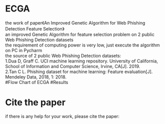 # ECGA
the work of paper《An Improved Genetic Algorithm for Web Phishing Detection Feature Selection》<br>
an improved Genetic Algorithm for feature selection problem on 2 public Web Phishing Detection datasets<br>
the requirement of computing power is very low, just execute the algorithm on PC in Pycharm<br>
the source of 2 public Web Phishing Detection datasets:<br>
1.Dua D, Graff C. UCI machine learning repository. University of California, School of Information and Computer Science, Irvine, CA[J]. 2019.<br>
2.Tan C L. Phishing dataset for machine learning: Feature evaluation[J]. Mendeley Data, 2018, 1: 2018.<br>
#Flow Chart of ECGA
#Results
# Cite the paper
if there is any help for your work, please cite the paper:
